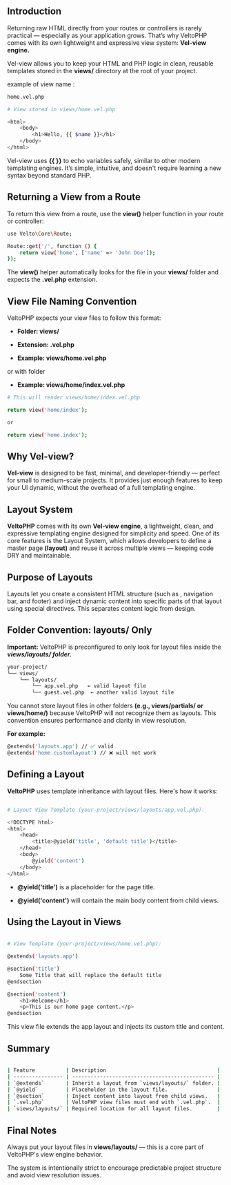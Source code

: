 Introduction
------------

Returning raw HTML directly from your routes or controllers is rarely practical — especially as your application grows. That’s why VeltoPHP comes with its own lightweight and expressive view system: **Vel-view engine.**

Vel-view allows you to keep your HTML and PHP logic in clean, reusable templates stored in the **views/** directory at the root of your project.

example of view name :
```bash
home.vel.php
```

```bash
# View stored in views/home.vel.php

<html>
    <body>
        <h1>Hello, {{ $name }}</h1>
    </body>
</html>
```
Vel-view uses **{{ }}** to echo variables safely, similar to other modern templating engines. It’s simple, intuitive, and doesn't require learning a new syntax beyond standard PHP.


Returning a View from a Route
-----------------------------

To return this view from a route, use the **view()** helper function in your route or controller:

```bash
use Velto\Core\Route;

Route::get('/', function () {
    return view('home', ['name' => 'John Doe']);
});
```

The **view()** helper automatically looks for the file in your **views/**  folder and expects the **.vel.php** extension.


View File Naming Convention
---------------------------

VeltoPHP expects your view files to follow this format:

- **Folder: views/**

- **Extension: .vel.php**

- **Example: views/home.vel.php**

or with folder

- **Example: views/home/index.vel.php**

```bash
# This will render views/home/index.vel.php

return view('home/index'); 

or 

return view('home.index');
```


Why Vel-view?
-------------

**Vel-view** is designed to be fast, minimal, and developer-friendly — perfect for small to medium-scale projects. It provides just enough features to keep your UI dynamic, without the overhead of a full templating engine.


Layout System
-------------

**VeltoPHP** comes with its own **Vel-view engine**, a lightweight, clean, and expressive templating engine designed for simplicity and speed. One of its core features is the Layout System, which allows developers to define a master page **(layout)** and reuse it across multiple views — keeping code DRY and maintainable.

Purpose of Layouts
------------------

Layouts let you create a consistent HTML structure (such as <head>, navigation bar, and footer) and inject dynamic content into specific parts of that layout using special directives. This separates content logic from design.


Folder Convention: layouts/ Only
--------------------------------

**Important:**
VeltoPHP is preconfigured to only look for layout files inside the ***views/layouts/ folder.***

```bash
your-project/
└── views/
    └── layouts/
        └── app.vel.php   ← valid layout file
        └── guest.vel.php  ← another valid layout file

```

You cannot store layout files in other folders **(e.g., views/partials/ or views/home/)** because VeltoPHP will not recognize them as layouts. This convention ensures performance and clarity in view resolution.

**For example:**

```bash
@extends('layouts.app') // ✅ valid
@extends('home.customlayout') // ❌ will not work
```


Defining a Layout
-----------------

**VeltoPHP** uses template inheritance with layout files. Here's how it works:

```bash

# Layout View Template (your-project/views/layouts/app.vel.php):

<!DOCTYPE html>
<html>
    <head>
        <title>@yield('title', 'default title')</title>
    </head>
    <body>
        @yield('content')
    </body>
</html>

```

- **@yield('title')** is a placeholder for the page title.

- **@yield('content')** will contain the main body content from child views.


Using the Layout in Views
-------------------------

```bash

# View Template (your-project/views/home.vel.php):

@extends('layouts.app')

@section('title')
    Some Title that will replace the default title
@endsection

@section('content')
    <h1>Welcome</h1>
    <p>This is our home page content.</p>
@endsection


```

This view file extends the app layout and injects its custom title and content.

Summary
-------

```bash

| Feature          | Description                                    |
| ---------------- | ---------------------------------------------- |
| `@extends`       | Inherit a layout from `views/layouts/` folder. |
| `@yield`         | Placeholder in the layout file.                |
| `@section`       | Inject content into layout from child views.   |
| `.vel.php`       | VeltoPHP view files must end with `.vel.php`.  |
| `views/layouts/` | Required location for all layout files.        |

```

Final Notes
-----------

Always put your layout files in **views/layouts/** — this is a core part of VeltoPHP's view engine behavior.

The system is intentionally strict to encourage predictable project structure and avoid view resolution issues.